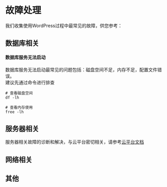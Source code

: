 # 故障处理

我们收集使用WordPress过程中最常见的故障，供您参考：

## 数据库相关

#### 数据库服务无法启动

数据库服务无法启动最常见的问题包括：磁盘空间不足，内存不足，配置文件错误。  
建议先通过命令进行排查  

```shell
# 查看磁盘空间
df -lh

# 查看内存使用
free -lh
```
## 服务器相关

服务器相关故障的诊断和解决，与云平台密切相关，请参考[云平台文档](https://support.websoft9.com/docs/faq/zh/tech-instance.html)

## 网络相关

## 其他